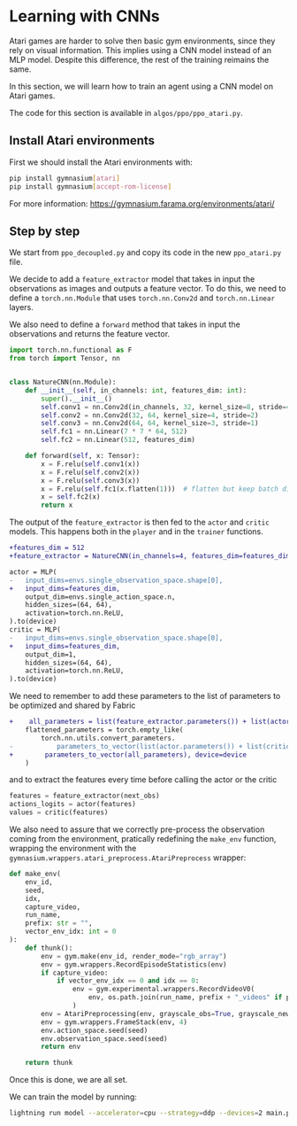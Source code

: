 # Learning with CNNs
Atari games are harder to solve then basic gym environments, since they rely on visual information. This implies using a CNN model instead of an MLP model. Despite this difference, the rest of the training reimains the same.

In this section, we will learn how to train an agent using a CNN model on Atari games.

The code for this section is available in `algos/ppo/ppo_atari.py`.

## Install Atari environments
First we should install the Atari environments with:

```bash
pip install gymnasium[atari]
pip install gymnasium[accept-rom-license]
```

For more information: https://gymnasium.farama.org/environments/atari/ 

## Step by step
We start from `ppo_decoupled.py` and copy its code in the new `ppo_atari.py` file.

We decide to add a `feature_extractor` model that takes in input the observations as images and outputs a feature vector. To do this, we need to define a `torch.nn.Module` that uses `torch.nn.Conv2d` and `torch.nn.Linear` layers.

We also need to define a `forward` method that takes in input the observations and returns the feature vector.

```python
import torch.nn.functional as F
from torch import Tensor, nn


class NatureCNN(nn.Module):
    def __init__(self, in_channels: int, features_dim: int):
        super().__init__()
        self.conv1 = nn.Conv2d(in_channels, 32, kernel_size=8, stride=4)
        self.conv2 = nn.Conv2d(32, 64, kernel_size=4, stride=2)
        self.conv3 = nn.Conv2d(64, 64, kernel_size=3, stride=1)
        self.fc1 = nn.Linear(7 * 7 * 64, 512)
        self.fc2 = nn.Linear(512, features_dim)

    def forward(self, x: Tensor):
        x = F.relu(self.conv1(x))
        x = F.relu(self.conv2(x))
        x = F.relu(self.conv3(x))
        x = F.relu(self.fc1(x.flatten(1)))  # flatten but keep batch dimension 
        x = self.fc2(x)
        return x
```

The output of the `feature_extractor` is then fed to the `actor` and `critic` models. This happens both in the `player` and in the `trainer` functions.

```diff
+features_dim = 512
+feature_extractor = NatureCNN(in_channels=4, features_dim=features_dim)  # '4' is the number of skipped frames by default by the AtariPreprocessing wrapper

actor = MLP(
- 	input_dims=envs.single_observation_space.shape[0],
+   input_dims=features_dim,
    output_dim=envs.single_action_space.n,
    hidden_sizes=(64, 64),
    activation=torch.nn.ReLU,
).to(device)
critic = MLP(
- 	input_dims=envs.single_observation_space.shape[0],
+   input_dims=features_dim,
    output_dim=1,
    hidden_sizes=(64, 64),
    activation=torch.nn.ReLU,
).to(device)
```

We need to remember to add these parameters to the list of parameters to be optimized and shared by Fabric

```diff
+    all_parameters = list(feature_extractor.parameters()) + list(actor.parameters()) + list(critic.parameters())
    flattened_parameters = torch.empty_like(
        torch.nn.utils.convert_parameters.
- 			parameters_to_vector(list(actor.parameters()) + list(critic.parameters()))        
+        parameters_to_vector(all_parameters), device=device
    )
```

and to extract the features every time before calling the actor or the critic

```python
features = feature_extractor(next_obs)
actions_logits = actor(features)
values = critic(features)
```

We also need to assure that we correctly pre-process the observation coming from the environment, pratically redefining the `make_env` function, wrapping the environment with the `gymnasium.wrappers.atari_preprocess.AtariPreprocess` wrapper:

```python
def make_env(
    env_id,
    seed,
    idx,
    capture_video,
    run_name,
    prefix: str = "",
    vector_env_idx: int = 0
):
    def thunk():
        env = gym.make(env_id, render_mode="rgb_array")
        env = gym.wrappers.RecordEpisodeStatistics(env)
        if capture_video:
            if vector_env_idx == 0 and idx == 0:
                env = gym.experimental.wrappers.RecordVideoV0(
                    env, os.path.join(run_name, prefix + "_videos" if prefix else "videos"), disable_logger=True
                )
        env = AtariPreprocessing(env, grayscale_obs=True, grayscale_newaxis=False, scale_obs=True)
        env = gym.wrappers.FrameStack(env, 4)
        env.action_space.seed(seed)
        env.observation_space.seed(seed)
        return env

    return thunk
```

Once this is done, we are all set.

We can train the model by running:

```bash
lightning run model --accelerator=cpu --strategy=ddp --devices=2 main.py ppo_atari --env_id PongNoFrameskip-v0
```